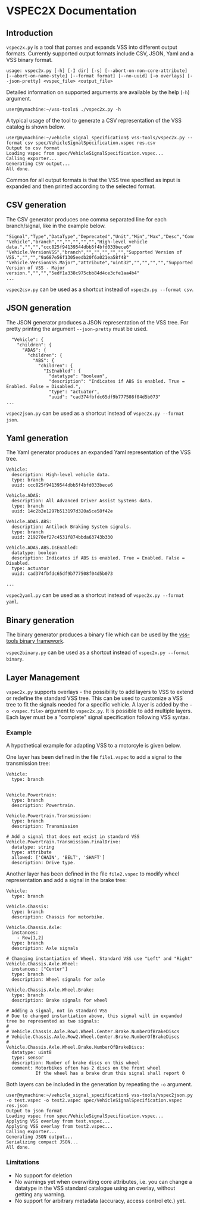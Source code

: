 # VSPEC2X Documentation

## Introduction

`vspec2x.py` is a tool that parses and expands VSS into different output formats.
Currently supported output formats include CSV, JSON, Yaml and a VSS binary format.


```
usage: vspec2x.py [-h] [-I dir] [-s] [--abort-on-non-core-attribute] [--abort-on-name-style] [--format format] [--no-uuid] [-o overlays] [--json-pretty] <vspec_file> <output_file>
```

Detailed information on supported arguments are available by the help (`-h`) argument.

```
user@mymachine:~/vss-tools$ ./vspec2x.py -h

```
A typical usage of the tool to generate a CSV representation of the VSS catalog is shown below.

```
user@mymachine:~/vehicle_signal_specification$ vss-tools/vspec2x.py --format csv spec/VehicleSignalSpecification.vspec res.csv
Output to csv format
Loading vspec from spec/VehicleSignalSpecification.vspec...
Calling exporter...
Generating CSV output...
All done.
```

Common for all output formats is that the VSS tree specified as input is expanded and then printed according to the selected format.

## CSV generation

The CSV generator produces one comma separated line for each branch/signal, like in the example below.

```
"Signal","Type","DataType","Deprecated","Unit","Min","Max","Desc","Comment","Allowed","Id"
"Vehicle","branch","","","","","","High-level vehicle data.","","","ccc825f94139544dbb5f4bfd033bece6"
"Vehicle.VersionVSS","branch","","","","","","Supported Version of VSS.","","","9a687e56f1305eedb20f6a021ea58f48"
"Vehicle.VersionVSS.Major","attribute","uint32","","","","","Supported Version of VSS - Major version.","","","5edf1a338c975cbb84d4ce3cfe1aa4b4"
...
```

`vspec2csv.py` can be used as a shortcut instead of `vspec2x.py --format csv`.

## JSON generation

The JSON generator produces a JSON representation of the VSS tree. For pretty printing the argument `--json-pretty` must be used.

```
  "Vehicle": {
    "children": {
      "ADAS": {
        "children": {
          "ABS": {
            "children": {
              "IsEnabled": {
                "datatype": "boolean",
                "description": "Indicates if ABS is enabled. True = Enabled. False = Disabled.",
                "type": "actuator",
                "uuid": "cad374fbfdc65df9b777508f04d5b073"
...
```

`vspec2json.py` can be used as a shortcut instead of `vspec2x.py --format json`.


## Yaml generation

The Yaml generator produces an expanded Yaml representation of the VSS tree.

```
Vehicle:
  description: High-level vehicle data.
  type: branch
  uuid: ccc825f94139544dbb5f4bfd033bece6

Vehicle.ADAS:
  description: All Advanced Driver Assist Systems data.
  type: branch
  uuid: 14c2b2e1297b513197d320a5ce58f42e

Vehicle.ADAS.ABS:
  description: Antilock Braking System signals.
  type: branch
  uuid: 219270ef27c4531f874bbda63743b330

Vehicle.ADAS.ABS.IsEnabled:
  datatype: boolean
  description: Indicates if ABS is enabled. True = Enabled. False = Disabled.
  type: actuator
  uuid: cad374fbfdc65df9b777508f04d5b073
  
...
```

`vspec2yaml.py` can be used as a shortcut instead of `vspec2x.py --format yaml`.

## Binary generation

The binary generator produces a binary file which can be used by the [vss-tools binary framework](../binary/README.md).

`vspec2binary.py` can be used as a shortcut instead of `vspec2x.py --format binary`.

## Layer Management

`vspec2x.py` supports overlays - the possibility to add layers to VSS to extend or redefine the standard VSS tree.
This can be used to customize a VSS tree to fit the signals needed for a specific vehicle.
A layer is added by the `-o <vspec.file>` argument to `vspec2x.py`. It is possible to add multiple layers.
Each layer must be a "complete" signal specification following VSS syntax.

### Example

A hypothetical example for adapting VSS to a motorcyle is given below. 

One layer has been defined in the file `file1.vspec` to add a signal to the transmission tree:

```
Vehicle:
  type: branch


Vehicle.Powertrain:
  type: branch
  description: Powertrain.

Vehicle.Powertrain.Transmission:
  type: branch
  description: Transmission

# Add a signal that does not exist in standard VSS
Vehicle.Powertrain.Transmission.FinalDrive:
  datatype: string
  type: attribute
  allowed: ['CHAIN', 'BELT', 'SHAFT']
  description: Drive type.
```

Another layer has been defined in the file `file2.vspec` to modify wheel representation and add a signal in the brake tree:

```
Vehicle:
  type: branch

Vehicle.Chassis:
  type: branch
  description: Chassis for motorbike.

Vehicle.Chassis.Axle:
  instances:
    - Row[1,2]
  type: branch
  description: Axle signals

# Changing instantiation of Wheel. Standard VSS use "Left" and "Right"
Vehicle.Chassis.Axle.Wheel:
  instances: ["Center"]
  type: branch
  description: Wheel signals for axle

Vehicle.Chassis.Axle.Wheel.Brake:
  type: branch
  description: Brake signals for wheel

# Adding a signal, not in standard VSS
# Due to changed instantiation above, this signal will in expanded tree be represented as two signals:
#
# Vehicle.Chassis.Axle.Row1.Wheel.Center.Brake.NumberOfBrakeDiscs
# Vehicle.Chassis.Axle.Row2.Wheel.Center.Brake.NumberOfBrakeDiscs
#
Vehicle.Chassis.Axle.Wheel.Brake.NumberOfBrakeDiscs:
  datatype: uint8
  type: sensor
  description: Number of brake discs on this wheel
  comment: Motorbikes often has 2 discs on the front wheel
           If the wheel has a brake drum this signal shall report 0
```

Both layers can be included in the generation by repeating the `-o` argument.

```
user@mymachine:~/vehicle_signal_specification$ vss-tools/vspec2json.py -o test.vspec -o test2.vspec spec/VehicleSignalSpecification.vspec res.json
Output to json format
Loading vspec from spec/VehicleSignalSpecification.vspec...
Applying VSS overlay from test.vspec...
Applying VSS overlay from test2.vspec...
Calling exporter...
Generating JSON output...
Serializing compact JSON...
All done.

```


### Limitations

* No support for deletion
* No warnings yet when overwriting core attributes, i.e. you can change a datatype in the VSS standard catalogue using an overlay, without getting any warning.
* No support for arbitrary metadata (accuracy, access control etc.) yet.
